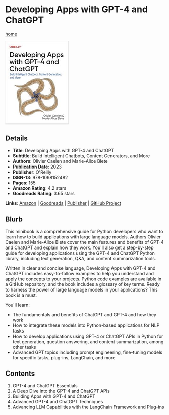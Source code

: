 # Developing Apps with GPT-4 and ChatGPT

[home](../)

![Cover Image](developing-apps-with-gpt-4-and-chatgpt.jpeg)

## Details

* **Title**: Developing Apps with GPT-4 and ChatGPT
* **Subtitle**: Build Intelligent Chatbots, Content Generators, and More
* **Authors**: Olivier Caelen and Marie-Alice Blete
* **Publication Date**: 2023
* **Publisher**: O'Reilly
* **ISBN-13**: 978-1098152482
* **Pages**: 155
* **Amazon Rating**: 4.2 stars
* **Goodreads Rating**: 3.65 stars


**Links**: [Amazon](https://a.co/d/8aDJJvi) |
[Goodreads](https://www.goodreads.com/book/show/181704874-developing-apps-with-gpt-4-and-chatgpt) |
[Publisher](https://www.oreilly.com/library/view/developing-apps-with/9781098152475/) |
[GitHub Project](https://github.com/malywut/gpt_examples)

## Blurb

This minibook is a comprehensive guide for Python developers who want to learn how to build applications with large language models. Authors Olivier Caelen and Marie-Alice Blete cover the main features and benefits of GPT-4 and ChatGPT and explain how they work. You'll also get a step-by-step guide for developing applications using the GPT-4 and ChatGPT Python library, including text generation, Q&A, and content summarization tools.

Written in clear and concise language, Developing Apps with GPT-4 and ChatGPT includes easy-to-follow examples to help you understand and apply the concepts to your projects. Python code examples are available in a GitHub repository, and the book includes a glossary of key terms. Ready to harness the power of large language models in your applications? This book is a must.

You'll learn:

* The fundamentals and benefits of ChatGPT and GPT-4 and how they work
* How to integrate these models into Python-based applications for NLP tasks
* How to develop applications using GPT-4 or ChatGPT APIs in Python for text generation, question answering, and content summarization, among other tasks
* Advanced GPT topics including prompt engineering, fine-tuning models for specific tasks, plug-ins, LangChain, and more

## Contents

1. GPT-4 and ChatGPT Essentials
2. A Deep Dive into the GPT-4 and ChatGPT APIs
3. Building Apps with GPT-4 and ChatGPT
4. Advanced GPT-4 and ChatGPT Techniques
5. Advancing LLM Capabilities with the LangChain Framework and Plug-ins
